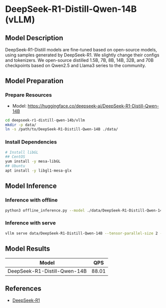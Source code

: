 # DeepSeek-R1-Distill-Qwen-14B (vLLM)

## Model Description

DeepSeek-R1-Distill models are fine-tuned based on open-source models, using samples generated by
DeepSeek-R1. We slightly change their configs and tokenizers.  We open-source distilled 1.5B, 7B,
8B, 14B, 32B, and 70B checkpoints based on Qwen2.5 and Llama3 series to the community.

## Model Preparation

### Prepare Resources

- Model: <https://huggingface.co/deepseek-ai/DeepSeek-R1-Distill-Qwen-14B>

```bash
cd deepseek-r1-distill-qwen-14b/vllm
mkdir -p data/
ln -s /path/to/DeepSeek-R1-Distill-Qwen-14B ./data/
```

### Install Dependencies

```bash
# Install libGL
## CentOS
yum install -y mesa-libGL
## Ubuntu
apt install -y libgl1-mesa-glx
```

## Model Inference

### Inference with offline

```bash
python3 offline_inference.py --model ./data/DeepSeek-R1-Distill-Qwen-14B --max-tokens 256 -tp 2 --temperature 0.0 --max-model-len 3096
```

### Inference with serve

```bash
vllm serve data/DeepSeek-R1-Distill-Qwen-14B --tensor-parallel-size 2 --max-model-len 32768 --enforce-eager --trust-remote-code
```

## Model Results

| Model                        | QPS   |
|------------------------------|-------|
| DeepSeek-R1-Distill-Qwen-14B | 88.01 |

## References

- [DeepSeek-R1](https://github.com/deepseek-ai/DeepSeek-R1)
